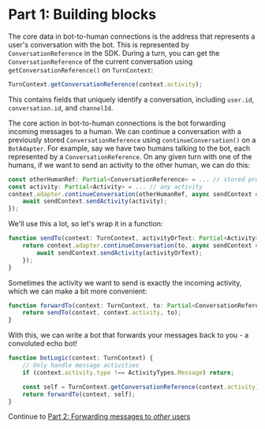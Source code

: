 # Part 1: Building blocks

The core data in bot-to-human connections is the address that represents a user's conversation with the bot. This is represented by `ConversationReference` in the SDK. During a turn, you can get the `ConversationReference` of the current conversation using `getConversationReference()` on `TurnContext`:

```ts
TurnContext.getConversationReference(context.activity);
```

This contains fields that uniquely identify a conversation, including `user.id`, `conversation.id`, and `channelId`.

The core action in bot-to-human connections is the bot forwarding incoming messages to a human. We can continue a conversation with a previously stored `ConversationReference` using `continueConversation()` on a `BotAdapter`. For example, say we have two humans talking to the bot, each represented by a `ConversationReference`. On any given turn with one of the humans, if we want to send an activity to the other human, we can do this:

```ts
const otherHumanRef: Partial<ConversationReference> = ... // stored previously
const activity: Partial<Activity> = ... // any activity
context.adapter.continueConversation(otherHumanRef, async sendContext => {
    await sendContext.sendActivity(activity);
});
```

We'll use this a lot, so let's wrap it in a function:

```ts
function sendTo(context: TurnContext, activityOrText: Partial<Activity> | string, to: Partial<ConversationReference>) {
    return context.adapter.continueConversation(to, async sendContext => {
        await sendContext.sendActivity(activityOrText);
    });
}
```

Sometimes the activity we want to send is exactly the incoming activity, which we can make a bit more convenient:

```ts
function forwardTo(context: TurnContext, to: Partial<ConversationReference>) {
    return sendTo(context, context.activity, to);
}
```

With this, we can write a bot that forwards your messages back to you - a convoluted echo bot!

```ts
function botLogic(context: TurnContext) {
    // Only handle message activities
    if (context.activity.type !== ActivityTypes.Message) return;

    const self = TurnContext.getConversationReference(context.activity);
    return forwardTo(context, self);
}
```

Continue to [Part 2: Forwarding messages to *other* users](../2-two-users/)